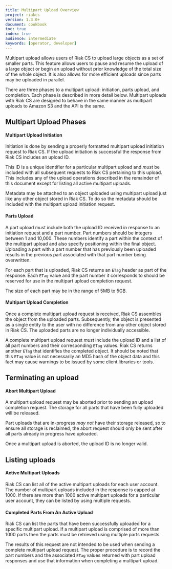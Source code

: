 ```yaml
---
title: Multipart Upload Overview
project: riakcs
version: 1.3.0+
document: cookbook
toc: true
index: true
audience: intermediate
keywords: [operator, developer]
---
```


Multipart upload allows users of Riak CS to upload large objects as a
set of smaller parts. This feature allows users to pause and resume
the upload of a large object or begin an upload without prior knowledge
of the total size of the whole object. It is also allows for more efficient
uploads since parts may be uploaded in parallel.

There are three phases to a multipart upload: initiation, parts
upload, and completion. Each phase is described in more detail
below. Multipart uploads with Riak CS are designed to behave
in the same manner as multipart uploads to Amazon S3 and the
API is the same.

## Multipart Upload Phases

#### Multipart Upload Initiation

Initiation is done by sending a properly formatted multipart upload
initiation request to Riak CS. If the upload initiation is successful
the response from Riak CS includes an upload ID.

This ID is a unique identifier for a particular multipart upload
and *must* be included with all subsequent requests to Riak CS
pertaining to this upload. This includes any of the upload
operations described in the remainder of this document except for
listing all active multipart uploads.

Metadata may be attached to an object uploaded using multipart upload
just like any other object stored in Riak CS. To do so the metadata
should be included with the multipart upload initiation request.

#### Parts Upload

A part upload must include both the upload ID received in response
to an initiation request and a part number. Part numbers should be
integers between 1 and 10,000. These numbers identify a part
within the context of the multipart upload and also specify
positioning within the final object. Uploading a part with a part
number that has previously been uploaded results in the previous
part associated with that part number being overwritten.

For each part that is uploaded, Riak CS returns an `ETag` header as
part of the response. Each `ETag` value and the part number it
corresponds to should be reserved for use in the multipart upload
completion request.

The size of each part may be in the range of 5MB to 5GB.

#### Multipart Upload Completion

Once a complete multipart upload request is received, Riak CS
assembles the object from the uploaded parts. Subsequently, the object
is presented as a single entity to the user with no difference from
any other object stored in Riak CS. The uploaded parts are no longer
individually accessible.

A complete multipart upload request *must* include the upload ID and a
list of all part numbers and their corresponding `ETag` values. Riak
CS returns another `ETag` that identifies the completed object. It
should be noted that this `ETag` value is not necessarily an MD5 hash
of the object data and this fact may cause warnings to be issued by
some client libraries or tools.

## Terminating an upload

#### Abort Multipart Upload

A multipart upload request may be aborted prior to sending an
upload completion request. The storage for all parts that have
been fully uploaded will be released.

Part uploads that are in-progress *may not* have their storage
released, so to ensure all storage is reclaimed, the abort request
should only be sent after all parts already in progress have
uploaded.

Once a multipart upload is aborted, the upload ID is no longer
valid.

## Listing uploads

#### Active Multipart Uploads

Riak CS can list all of the active multipart uploads for each user
account. The number of multipart uploads included in the response is
capped at 1000. If there are more than 1000 active multipart uploads
for a particular user account, they can be listed by using multiple
requests.

#### Completed Parts From An Active Upload

Riak CS can list the parts that have been successfully uploaded
for a specific multipart upload. If a multipart upload is
comprised of more than 1000 parts then the parts must be retrieved
using multiple parts requests.

The results of this request are not intended to be used when sending a
complete multipart upload request. The proper procedure is to record
the part numbers and the associated `ETag` values returned with part
upload responses and use that information when completing a multipart
upload.
